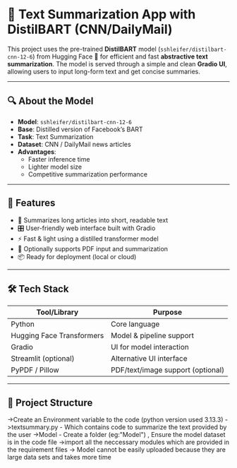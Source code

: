 # 📝 Text Summarization App with DistilBART (CNN/DailyMail)

This project uses the pre-trained **DistilBART** model (`sshleifer/distilbart-cnn-12-6`) from Hugging Face 🤗 for efficient and fast **abstractive text summarization**. The model is served through a simple and clean **Gradio UI**, allowing users to input long-form text and get concise summaries.

---

## 🔍 About the Model

- **Model**: `sshleifer/distilbart-cnn-12-6`
- **Base**: Distilled version of Facebook’s BART
- **Task**: Text Summarization
- **Dataset**: CNN / DailyMail news articles
- **Advantages**:
  - Faster inference time
  - Lighter model size
  - Competitive summarization performance

---

## 🚀 Features

- 🧠 Summarizes long articles into short, readable text
- 🎛️ User-friendly web interface built with Gradio
- ⚡ Fast & light using a distilled transformer model
- 📄 Optionally supports PDF input and summarization
- 📦 Ready for deployment (local or cloud)

---

## 🛠️ Tech Stack

| Tool/Library         | Purpose                                |
|----------------------|----------------------------------------|
| Python               | Core language                          |
| Hugging Face Transformers | Model & pipeline support        |
| Gradio               | UI for model interaction               |
| Streamlit (optional) | Alternative UI interface               |
| PyPDF / Pillow       | PDF/text/image support (optional)      |

---

## 📂 Project Structure
->Create an Environment variable to the code (python version used 3.13.3)
->textsummary.py - Which contains code to summarize the text provided by the user
->Model - Create a folder (eg:"Model") , Ensure the model dataset is in the code file
->import all the neccessary modules which are provided in the requirement files 
-> Model cannot be easily uploaded because they are large data sets and takes more time 


